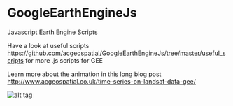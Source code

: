 # GoogleEarthEngineJs
Javascript Earth Engine Scripts

Have a look at useful scripts https://github.com/acgeospatial/GoogleEarthEngineJs/tree/master/useful_scripts for more .js scripts for GEE

Learn more about the animation in this long blog post
http://www.acgeospatial.co.uk/time-series-on-landsat-data-gee/

![alt tag](http://www.acgeospatial.co.uk/wp-content/uploads/2018/09/South_Korea-768x346.png)




